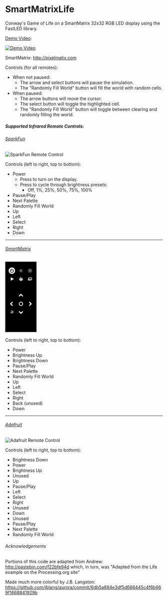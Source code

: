 SmartMatrixLife
=================

Conway's Game of Life on a SmartMatrix 32x32 RGB LED display using the FastLED library.

[Demo Video](https://www.youtube.com/watch?v=lLjxPQNDcus):

[![Demo Video](http://img.youtube.com/vi/lLjxPQNDcus/0.jpg)](https://www.youtube.com/watch?v=lLjxPQNDcus)

SmartMatrix: http://pixelmatix.com

Controls (for all remotes):

* When not paused:
  * The arrow and select buttons will pause the simulation.
  * The "Randomly Fill World" button will fill the world with random cells.
* When paused: 
  * The arrow buttons will move the cursor.
  * The select button will toggle the highlighted cell.
  * The "Randomly Fill World" button will toggle between clearing and randomly filling the world.

##### Supported Infrared Remote Controls:

###### [SparkFun](https://www.sparkfun.com/products/11759)
![SparkFun Remote Control](https://cdn.sparkfun.com/r/92-92/assets/parts/7/9/8/6/11759-01.jpg "SparkFun Remote Control")

Controls (left to right, top to bottom):

* Power
  * Press to turn on the display.
  * Press to cycle through brightness presets:
    * Off, 1%, 25%, 50%, 75%, 100%
* Pause/Play
* Next Palette
* Randomly Fill World
* Up
* Left
* Select
* Right
* Down

-------------------------------------------------------------------

###### [SmartMatrix](http://docs.pixelmatix.com/SmartMatrix/postkick.html)
![SmartMatrix Remote Control](SmartMatrix-Remote.png "SmartMatrix Remote Control")

Controls (left to right, top to bottom):

* Power
* Brightness Up
* Brightness Down
* Pause/Play
* Next Palette
* Randomly Fill World
* Up
* Left
* Select
* Right
* Back (unused)
* Down

--------------------------------------------------------

###### [Adafruit](https://www.adafruit.com/products/389)
![Adafruit Remote Control](https://cdn-shop.adafruit.com/145x109/389-03.jpg "Adafruit Remote Control")

Controls (left to right, top to bottom):

* Brightness Down
* Power
* Brightness Up
* Unused
* Up
* Pause/Play
* Left
* Select
* Right
* Unused
* Down
* Unused
* Pause/Play
* Next Palette
* Randomly Fill World

###### Acknowledgements

Portions of this code are adapted from Andrew: http://pastebin.com/f22bfe94d
which, in turn, was "Adapted from the Life example on the Processing.org site"
 
Made much more colorful by J.B. Langston: https://github.com/jblang/aurora/commit/6db5a884e3df5d686445c4f6b669f1668841929b

